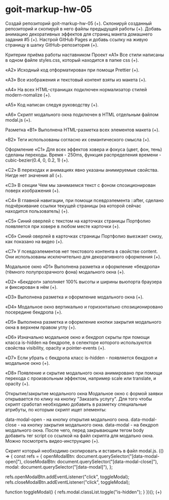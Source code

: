 # goit-markup-hw-05

Создай репозиторий goit-markup-hw-05 (+).
Склонируй созданный репозиторий и скопируй в него файлы предыдущей работы (+).
Добавь анимацию декоративных эффектов для страниц макета домашнего задания #5 (+).
Настрой GitHub Pages и добавь ссылку на живую страницу в шапку GitHub-репозитория (+).

Критерии приёма работы наставником
Проект
«A1» Все стили написаны в одном файле styles.css, который находится в папке css (+).

«A2» Исходный код отформатирован при помощи Prettier (+).

«A3» Все изображения и текстовый контент взяты из макета (+).

«A4» На всех HTML-страницах подключен нормализатор стилей modern-nomalize (+).

«A5» Код написан следуя руководству (+).

«A6» Скрипт модального окна подключен в HTML отдельным файлом modal.js (+).

Разметка
«B1» Выполнена HTML-разметка всех элементов макета (+).

«B2» Теги использованы согласно их семантического смысла (+).

Оформление
«C1» Для всех эффектов ховера и фокуса (цвет, фон, тень) сделаны переходы. Время - 250ms, функция распределения времени - cubic-bezier(0.4, 0, 0.2, 1) (+).

«C2» В переходах и анимациях явно указаны анимируемые свойства. Нигде нет значения all (+).

«C3» В секции Чем мы занимаемся текст с фоном спозиционирован поверх изображения (+).

«C4» В главной навигации, при помощи псевдоэлемента ::after, сделано подчёркивание ссылки текущей страницы (на которой сейчас находится пользователь) (+).

«C5» Синий оверлей с текстом на карточках страницы Портфолио появляется при ховере в любом месте карточки (+).

«C6» Синий оверлей в карточках страницы Портфолио выезжает снизу, как показано на видео (+).

«C7» У псевдоэлементов нет текстового контента в свойстве content. Они использованы исключительно для декоративного оформления (+).

Модальное окно
«D1» Выполнена разметка и оформление «бекдропа» (тёмного полупрозрачного фона) модального окна (+).

«D2» «Бекдроп» заполняет 100% высоты и ширины вьюпорта браузера и фиксирован в нём (+).

«D3» Выполнена разметка и оформление модального окна (+).

«D4» Модальное окно вертикально и горизонтально спозиционировано посередине бекдропа (+).

«D5» Выполнена разметка и оформление кнопки закрытия модального окна в верхнем правом углу (+).

«D6» Изначально модальное окно и бекдроп скрыты при помощи класса is-hidden на бекдропе, в селекторе которого используются свойства visibility, opacity и pointer-events (+).

«D7» Если убрать с бекдропа класс is-hidden - появляется бекдроп и модальное окно (+).

«D8» Появление и скрытие модального окна анимировано при помощи перехода с произвольным эффектом, например scale или translate, и opacity (+).

Открытие/закрытие модального окна
Модальное окно с формой заявки открывается по клику на кнопку "Заказать услугу". Для того чтобы скрипт сработал необходимо добавить в разметку специальные атрибуты, по которым скрипт ищет элементы:

data-modal-open - на кнопку открытия модального окна.
data-modal-close - на кнопку закрытия модального окна.
data-modal - на бекдроп модального окна.
После чего, перед закрывающим тегом body добавить тег script со ссылкой на файл скрипта для модально окна. Можно посмотреть видео-инструкцию (+).

<body>
  <!-- Вся твоя разметка, включая разметку модалки -->

  <!-- Ставим перед закрывающим тегом body -->
  <script src="./js/modal.js"></script>
</body>
Скрипт который необходимо скопировать и вставить в файл modal.js.
(() => {
  const refs = {
    openModalBtn: document.querySelector("[data-modal-open]"),
    closeModalBtn: document.querySelector("[data-modal-close]"),
    modal: document.querySelector("[data-modal]"),
  };

refs.openModalBtn.addEventListener("click", toggleModal);
refs.closeModalBtn.addEventListener("click", toggleModal);

function toggleModal() {
refs.modal.classList.toggle("is-hidden");
}
})(); (+)
